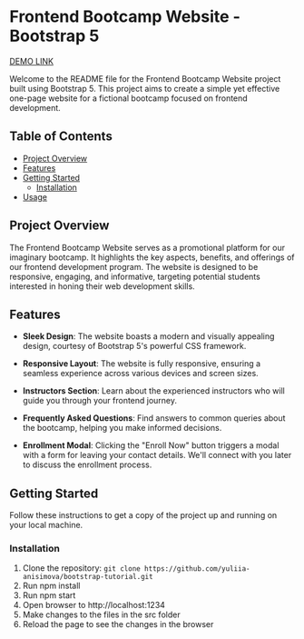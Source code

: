 # Frontend Bootcamp Website - Bootstrap 5

[DEMO LINK](https://yuliia-anisimova.github.io/bootstrap-tutorial/)

Welcome to the README file for the Frontend Bootcamp Website project built using Bootstrap 5. This project aims to create a simple yet effective one-page website for a fictional bootcamp focused on frontend development. 

## Table of Contents

- [Project Overview](#project-overview)
- [Features](#features)
- [Getting Started](#getting-started)
  - [Installation](#installation)
- [Usage](#usage)

## Project Overview

The Frontend Bootcamp Website serves as a promotional platform for our imaginary bootcamp. It highlights the key aspects, benefits, and offerings of our frontend development program. The website is designed to be responsive, engaging, and informative, targeting potential students interested in honing their web development skills.

## Features

- **Sleek Design**: The website boasts a modern and visually appealing design, courtesy of Bootstrap 5's powerful CSS framework.

- **Responsive Layout**: The website is fully responsive, ensuring a seamless experience across various devices and screen sizes.

- **Instructors Section**: Learn about the experienced instructors who will guide you through your frontend journey.

- **Frequently Asked Questions**: Find answers to common queries about the bootcamp, helping you make informed decisions.

- **Enrollment Modal**: Clicking the "Enroll Now" button triggers a modal with a form for leaving your contact details. We'll connect with you later to discuss the enrollment process.

## Getting Started

Follow these instructions to get a copy of the project up and running on your local machine.

### Installation

1. Clone the repository: `git clone https://github.com/yuliia-anisimova/bootstrap-tutorial.git`
2. Run npm install
3. Run npm start
4. Open browser to http://localhost:1234
5. Make changes to the files in the src folder
6. Reload the page to see the changes in the browser
